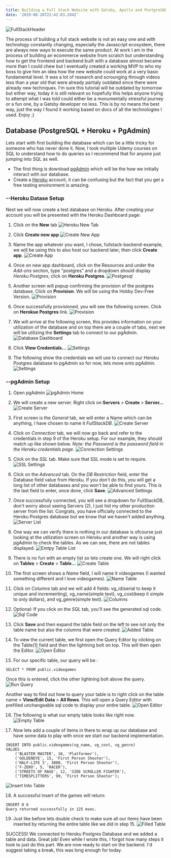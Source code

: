 ```yaml
---
title: Building a Full Stack Website with Gatsby, Apollo and PostgreSQL with Heroku Backend and Netlify Frontend (Part 1 of 3)
date: '2019-08-28T22:42:03.284Z'
---
```


![FullStackHeader](postlogo.png)

The process of building a full stack website is not an easy one and with technology constantly changing, especially the Javascript ecosystem, there are always new ways to execute the same product. At work I am in the process of building an ecommerce website from scratch but understanding how to get the frontend and backend built with a database almost became more than I could chew but I eventually created a working MVP to who my boss to give him an idea how the new website could work at a very basic fundamental level. It was a lot of research and scrounging through videos less than a year old that were already partialy outdated since there were already new techniques. I'm sure this tutorial will be outdated by tomorrow but either way, today it is still relevant so hopefully this helps anyone trying to attempt what I was told could either be a monumentally stressful journey or a fun one, by a Gatsby developer no less. This is by no means the best way, just the way I found it working based on docs of all the technologies I used. Enjoy ;)

## Database (PostgreSQL + Heroku + PgAdmin)
Lets start with first building the database which can be a little tricky for someone who has never done it. Now, I took multiple Udemy courses on SQL to understand how to do queries so I recommend that for anyone just jumping into SQL as well. 
- The first thing is download [pgAdmin](https://www.pgadmin.org/) which will be the how we initially interact with our database.
- Create a [Heroku](https://heroku.com) account, it can be confusing but the fact that you get a free testing environment is amazing. 

### --Heroku Datase Setup

Next we will now create a test database on Heroku. After creating your account you will be presented with the Heroku Dashboard page:
1. Click on the **New** tab
![Heroku New Tab](heroku001.png)

2. Click **Create new app**
![Create New App](heroku002.png)

3. Name the app whatever you want, I chose, fullstack-backend-example, we will be using this to also host our backend later, then click **Create app**.
![Create App](heroku003.png)

4. Once on new app dashboard, click on the Resources and under the *Add-ons* section, type "postgres" and a dropdown should display *Heroku Postgres*, click on **Heroku Postgres**.
![Postgesql](heroku004.png)

5. Another screen will popup confirming the provision of the postgres database. Click on **Provision**. We will be using the Hobby Dev-Free Version. 
![Provision](heroku005.png)

6. Once successfully provisioned, you will see the following screen. Click on **Herokue Postgres** link.
![Provision](heroku006.png)

7. We will arrive at the following screen, this provides information on your utilization of the database and on top there are a couple of tabs, next we will be utilizing the **Settings** tab to connect to our pgAdmin.
![Database Dashboard](heroku007.png)

8. Click **View Credentials...**
![Settings](heroku008.png)

9. The following show the credentials we will use to connect our Heroku Postgres database to pgAdmin so for now, lets move onto pgAdmin.
![Settings](heroku009.png)

### --pgAdmin Setup

1. Open pgAdmin
![pgAdmin Home](pgadmin001.png)

2. We will create a new server. Right click on **Servers** > **Create** > **Server...**
![Create Server](pgadmin002.png)

3. First screen is the *General* tab, we will enter a Name which can be anything, I have chosen to name it *FullStackDB*.
![Create Server](pgadmin003.png)

4. Click on *Connection* tab, we will now go back and refer to the credentials in step 9 of the Heroku setup. For our example, they should match up like shown below. *Note: the Password is the password field in the Heroku credentials page.*
![Connection Settings](pgadmin004.png)

5. Click on the *SSL* tab. Make sure that SSL mode is set to require.
![SSL Settings](pgadmin005.png)

6. Click on the *Advanced* tab. On the *DB Restriction* field, enter the Database field value from Heroku. If you don't do this, you will get a long list of other databases and you won't be able to find yours. This is the last field to enter, once done, click **Save**.
![Advanced Settings](pgadmin007.png)

7. Once successfully connected, you will see a dropdown for FullStackDB, don't worry about seeing Servers (2), I just hid my other production server from the list. Congrats, you have officially connected to the Heroku Postgres database but we know that we haven't added anything.  
![Server List](pgadmin008.png)

8. One way we can verify there is nothing in our database is ofcourse just looking at the utilization screen on Heroku and another way is using pgAdmin to check the tables. As we can see, there are not tables displayed. 
![Emtpy Table List](pgadmin009.png)

9. There is no fun with an empty list so lets create one. We will right click on **Tables** > **Create** > **Table...**
![Create Table](pgadmin010.png)

10. The first screen shows a *Name* field, I will name it videogames (I wanted something different and I love videogames). 
![Name Table](pgadmin011.png)

11. Click on *Columns* tab and we will add 4 fields: vg\_id(serial to keep it unique and incrementing), vg\_name(simple text), vg\_cost(keep it simple to only dollars), and vg\_genre(simple text).
![Columns](pgadmin012.png)

12. Optional: If you click on the *SQL* tab, you'll see the generated sql code.
![Sql Code](pgadmin013.png)

13. Click **Save** and then expand the table field on the left to see not only the table name but also the columns that were created.
![Added Table](pgadmin014.png) 

14. To view the current table, we first open the Query Editor by clicking on the Table(1) field and then the lightning bolt on top. This will then open the Editor.
![Open Editor](pgadmin015.png) 

15. For our specific table, our query will be :
```
SELECT * FROM public.videogames
```
Once this is entered, click the other lightning bolt above the query.
![Run Query](pgadmin018.png) 

Another way to find out how to query your table is to right click on the table name > **View/Edit Data** > **All Rows**. This will open a Query Editor with prefilled unchangeable sql code to display your entire table. 
![Open Editor](pgadmin016.png) 

16. The following is what our empty table looks like right now.
![Empty Table](pgadmin017.png) 

17. Now lets add a couple of items in there to wrap up our database and have some data to play with once we start our backend implementation.
```
INSERT INTO public.videogames(vg_name, vg_cost, vg_genre)
VALUES
	('BLASTER MASTER', 10, 'Platformer'),
	('GOLDENEYE', 15, 'First Person Shooter'),
	('HALF-LIFE 3', 3000, 'First Person Shooter'),
	('F-ZERO', 5, 'RACER'),
	('STREETS OF RAGE', 12, 'SIDE SCROLLER FIGHTER'),
	('TIMESPLITTERS', 99, 'First Person Shooter');
  ```

![Insert Into Table](pgadmin019.png) 

18. A successful insert of the games will return:
```
INSERT 0 6
Query returned successfully in 125 msec.
```

19. Just like before lets double check to make sure all our items have been inserted by returning the entire table like we did in step 15.
![Filled Table](pgadmin020.png) 

SUCCESS! We connected to Heroku Postgres Database and we added a table and data. Great job! Even while I wrote this, I forgot how many steps it took to just do this part. We are now ready to start on the backend. I'd suggest taking a break, this was long enough for today. 
